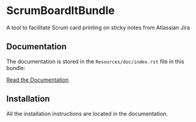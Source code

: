 ScrumBoardItBundle
=============

A tool to facilitate Scrum card printing on sticky notes from Atlassian Jira

Documentation
-------------

The documentation is stored in the `Resources/doc/index.rst` file in this bundle:

[Read the Documentation](https://github.com//ScrumBoard-it/blob/master/Resources/doc/index.rst)

Installation
------------

All the installation instructions are located in  the documentation.